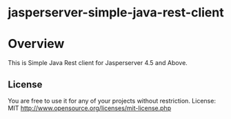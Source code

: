 jasperserver-simple-java-rest-client
====================================

# Overview

This is Simple Java Rest client for Jasperserver 4.5 and Above.


## License 

You are free to use it for any of your projects without restriction. 
License: MIT http://www.opensource.org/licenses/mit-license.php
